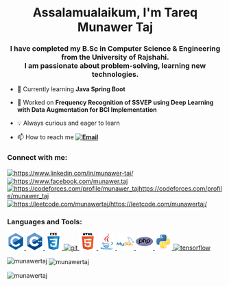 <h1 align="center"> Assalamualaikum, I'm Tareq Munawer Taj </h1>
<h3 align="center"> I have completed my B.Sc in Computer Science & Engineering from the University of Rajshahi.<br>I am passionate about problem-solving, learning new technologies. </h3>

- 🌱 Currently learning **Java Spring Boot**

- 🔭 Worked on **Frequency Recognition of SSVEP using Deep Learning with Data Augmentation for BCI Implementation**

- 💡 Always curious and eager to learn 

- 📫 How to reach me **[![Email](https://img.shields.io/badge/Email-D14836?style=for-the-badge&logo=gmail&logoColor=white)](mailto:tareqmunawertaj@gmail.com)**

<h3 align="left">Connect with me:</h3>
<p align="left">
<a href="https://linkedin.com/in/https://www.linkedin.com/in/munawer-taj/" target="blank"><img align="center" src="https://raw.githubusercontent.com/rahuldkjain/github-profile-readme-generator/master/src/images/icons/Social/linked-in-alt.svg" alt="https://www.linkedin.com/in/munawer-taj/" height="30" width="40" /></a>
<a href="https://fb.com/https://www.facebook.com/munawer.taj" target="blank"><img align="center" src="https://raw.githubusercontent.com/rahuldkjain/github-profile-readme-generator/master/src/images/icons/Social/facebook.svg" alt="https://www.facebook.com/munawer.taj" height="30" width="40" /></a>
<a href="https://codeforces.com/profile/https://codeforces.com/profile/munawer_tajhttps://codeforces.com/profile/munawer_taj" target="blank"><img align="center" src="https://raw.githubusercontent.com/rahuldkjain/github-profile-readme-generator/master/src/images/icons/Social/codeforces.svg" alt="https://codeforces.com/profile/munawer_tajhttps://codeforces.com/profile/munawer_taj" height="30" width="40" /></a>
<a href="https://www.leetcode.com/https://leetcode.com/munawertaj/https://leetcode.com/munawertaj/" target="blank"><img align="center" src="https://raw.githubusercontent.com/rahuldkjain/github-profile-readme-generator/master/src/images/icons/Social/leet-code.svg" alt="https://leetcode.com/munawertaj/https://leetcode.com/munawertaj/" height="30" width="40" /></a>
</p>

<h3 align="left">Languages and Tools:</h3>
<p align="left"> </a> <a href="https://www.cprogramming.com/" target="_blank" rel="noreferrer"> <img src="https://raw.githubusercontent.com/devicons/devicon/master/icons/c/c-original.svg" alt="c" width="40" height="40"/> </a> <a href="https://www.w3schools.com/cpp/" target="_blank" rel="noreferrer"> <img src="https://raw.githubusercontent.com/devicons/devicon/master/icons/cplusplus/cplusplus-original.svg" alt="cplusplus" width="40" height="40"/> </a> <a href="https://www.w3schools.com/css/" target="_blank" rel="noreferrer"> <img src="https://raw.githubusercontent.com/devicons/devicon/master/icons/css3/css3-original-wordmark.svg" alt="css3" width="40" height="40"/> </a> <a href="https://git-scm.com/" target="_blank" rel="noreferrer"> <img src="https://www.vectorlogo.zone/logos/git-scm/git-scm-icon.svg" alt="git" width="40" height="40"/> </a> <a href="https://www.w3.org/html/" target="_blank" rel="noreferrer"> <img src="https://raw.githubusercontent.com/devicons/devicon/master/icons/html5/html5-original-wordmark.svg" alt="html5" width="40" height="40"/> </a> <a href="https://www.java.com" target="_blank" rel="noreferrer"> <img src="https://raw.githubusercontent.com/devicons/devicon/master/icons/java/java-original.svg" alt="java" width="40" height="40"/> </a>  <a href="https://www.mysql.com/" target="_blank" rel="noreferrer"> <img src="https://raw.githubusercontent.com/devicons/devicon/master/icons/mysql/mysql-original-wordmark.svg" alt="mysql" width="40" height="40"/> </a> <a href="https://www.php.net" target="_blank" rel="noreferrer"> <img src="https://raw.githubusercontent.com/devicons/devicon/master/icons/php/php-original.svg" alt="php" width="40" height="40"/> </a> <a href="https://www.python.org" target="_blank" rel="noreferrer"> <img src="https://raw.githubusercontent.com/devicons/devicon/master/icons/python/python-original.svg" alt="python" width="40" height="40"/> </a> <a href="https://www.tensorflow.org" target="_blank" rel="noreferrer"> <img src="https://www.vectorlogo.zone/logos/tensorflow/tensorflow-icon.svg" alt="tensorflow" width="40" height="40"/> </a> </p>

<p><img align="left" src="https://github-readme-stats.vercel.app/api/top-langs?username=munawertaj&show_icons=true&locale=en&layout=compact" alt="munawertaj" /></p>

<p>&nbsp;<img align="center" src="https://github-readme-stats.vercel.app/api?username=munawertaj&show_icons=true&locale=en" alt="munawertaj" /></p>

<p><img align="center" src="https://github-readme-streak-stats.herokuapp.com/?user=munawertaj&" alt="munawertaj" /></p>
